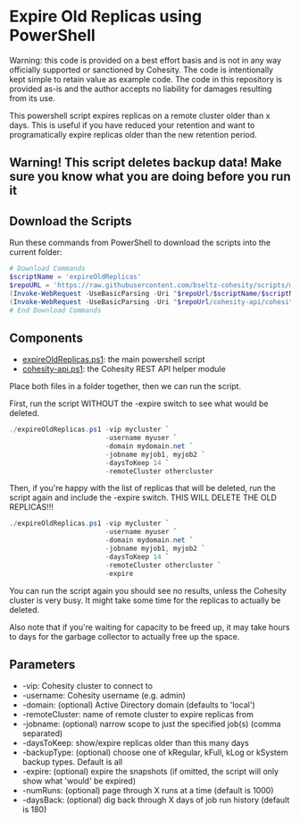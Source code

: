 # Expire Old Replicas using PowerShell

Warning: this code is provided on a best effort basis and is not in any way officially supported or sanctioned by Cohesity. The code is intentionally kept simple to retain value as example code. The code in this repository is provided as-is and the author accepts no liability for damages resulting from its use.

This powershell script expires replicas on a remote cluster older than x days. This is useful if you have reduced your retention and want to programatically expire replicas older than the new retention period.

## Warning! This script deletes backup data! Make sure you know what you are doing before you run it

## Download the Scripts

Run these commands from PowerShell to download the scripts into the current folder:

```powershell
# Download Commands
$scriptName = 'expireOldReplicas'
$repoURL = 'https://raw.githubusercontent.com/bseltz-cohesity/scripts/master/powershell'
(Invoke-WebRequest -UseBasicParsing -Uri "$repoUrl/$scriptName/$scriptName.ps1").content | Out-File "$scriptName.ps1"; (Get-Content "$scriptName.ps1") | Set-Content "$scriptName.ps1"
(Invoke-WebRequest -UseBasicParsing -Uri "$repoUrl/cohesity-api/cohesity-api.ps1").content | Out-File cohesity-api.ps1; (Get-Content cohesity-api.ps1) | Set-Content cohesity-api.ps1
# End Download Commands
```

## Components

* [expireOldReplicas.ps1](https://raw.githubusercontent.com/bseltz-cohesity/scripts/master/powershell/expireOldReplicas/expireOldReplicas.ps1): the main powershell script
* [cohesity-api.ps1](https://raw.githubusercontent.com/bseltz-cohesity/scripts/master/powershell/cohesity-api/cohesity-api.ps1): the Cohesity REST API helper module

Place both files in a folder together, then we can run the script.

First, run the script WITHOUT the -expire switch to see what would be deleted.

```powershell
./expireOldReplicas.ps1 -vip mycluster `
                        -username myuser `
                        -domain mydomain.net `
                        -jobname myjob1, myjob2 `
                        -daysToKeep 14 `
                        -remoteCluster othercluster
```

Then, if you're happy with the list of replicas that will be deleted, run the script again and include the -expire switch. THIS WILL DELETE THE OLD REPLICAS!!!

```powershell
./expireOldReplicas.ps1 -vip mycluster `
                        -username myuser `
                        -domain mydomain.net `
                        -jobname myjob1, myjob2 `
                        -daysToKeep 14 `
                        -remoteCluster othercluster `
                        -expire
```

You can run the script again you should see no results, unless the Cohesity cluster is very busy. It might take some time for the replicas to actually be deleted.

Also note that if you're waiting for capacity to be freed up, it may take hours to days for the garbage collector to actually free up the space.

## Parameters

* -vip: Cohesity cluster to connect to
* -username: Cohesity username (e.g. admin)
* -domain: (optional) Active Directory domain (defaults to 'local')
* -remoteCluster: name of remote cluster to expire replicas from
* -jobname: (optional) narrow scope to just the specified job(s) (comma separated)
* -daysToKeep: show/expire replicas older than this many days
* -backupType: (optional) choose one of kRegular, kFull, kLog or kSystem backup types. Default is all
* -expire: (optional) expire the snapshots (if omitted, the script will only show what 'would' be expired)
* -numRuns: (optional) page through X runs at a time (default is 1000)
* -daysBack: (optional) dig back through X days of job run history (default is 180)

